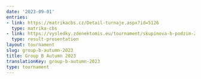 ```yaml
---
date: '2023-09-01'
entries:
- link: https://matrikacbs.cz/Detail-turnaje.aspx?id=5126
  type: matrika-cbs
- link: https://vysledky.zdenektomis.eu/tournament/skupinova-b-podzim-2023
  type: result-presentation
layout: tournament
slug: group-b-autumn-2023
title: Group B Autumn 2023
translationKey: group-b-autumn-2023
type: tournament
---
```


